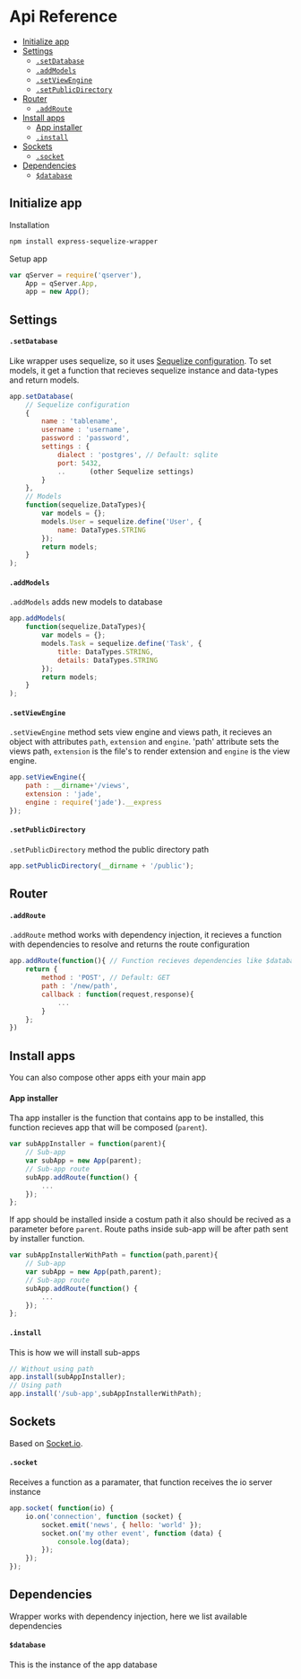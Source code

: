 Api Reference
=============

- [Initialize app](#initialize-app)
- [Settings](#settings)
    - [`.setDatabase`](#setdatabase)
    - [`.addModels`](#addModels)
    - [`.setViewEngine`](#setviewengine)
    - [`.setPublicDirectory`](#setpublicdirectory)
- [Router](#router)
    - [`.addRoute`](#addroute)
- [Install apps](#install-apps)
    - [App installer](#app-installer)
    - [`.install`](#install)
- [Sockets](#sockets)
    - [`.socket`](#socket)
- [Dependencies](#dependencies)
    - [`$database`](#database)

## Initialize app
Installation
```bash
npm install express-sequelize-wrapper
```
Setup app
```js
var qServer = require('qserver'),
    App = qServer.App,
    app = new App();
```

## Settings
#### `.setDatabase`
Like wrapper uses sequelize, so it uses [Sequelize configuration](http://sequelizejs.com/docs/1.7.8/usage#basics).
To set models, it get a function that recieves sequelize instance and data-types and return models.
```js
app.setDatabase(
    // Sequelize configuration
    {
        name : 'tablename',
        username : 'username',
        password : 'password',
        settings : {
            dialect : 'postgres', // Default: sqlite
            port: 5432,
            ..      (other Sequelize settings)
        }
    },
    // Models
    function(sequelize,DataTypes){
        var models = {};
        models.User = sequelize.define('User', {
            name: DataTypes.STRING
        });
        return models;
    }
);
```
#### `.addModels`
`.addModels` adds new models to database
```js
app.addModels(
    function(sequelize,DataTypes){
        var models = {};
        models.Task = sequelize.define('Task', {
            title: DataTypes.STRING,
            details: DataTypes.STRING
        });
        return models;
    }
);
```

#### `.setViewEngine`
`.setViewEngine`  method sets view engine and views path, it recieves an object with attributes `path`, `extension` and `engine`.
'path' attribute sets the views path, `extension` is the file's to render extension and `engine` is the view engine.
```js
app.setViewEngine({
    path : __dirname+'/views',
    extension : 'jade',
    engine : require('jade').__express
});
```
#### `.setPublicDirectory`
`.setPublicDirectory`  method the public directory path
```js
app.setPublicDirectory(__dirname + '/public');
```

## Router
#### `.addRoute`
`.addRoute` method works with dependency injection, it recieves a function with dependencies to resolve and returns the route configuration
```js
app.addRoute(function(){ // Function recieves dependencies like $database
    return {   
        method : 'POST', // Default: GET
        path : '/new/path',
        callback : function(request,response){
            ...
        }
    };
})
```

## Install apps
You can also compose other apps eith your main app
#### App installer
Tha app installer is the function that contains app to be installed, this function recieves app that will be composed (`parent`).
```js
var subAppInstaller = function(parent){
    // Sub-app
    var subApp = new App(parent);
    // Sub-app route
    subApp.addRoute(function() {
        ...
    });
};
```
If app should be installed inside a costum path it also should be recived as a parameter before `parent`. Route paths inside sub-app will be after path sent by installer function.
```js
var subAppInstallerWithPath = function(path,parent){
    // Sub-app
    var subApp = new App(path,parent);
    // Sub-app route
    subApp.addRoute(function() {
        ...
    });
};
```

#### `.install`
This is how we will install sub-apps
```js
// Without using path
app.install(subAppInstaller);
// Using path
app.install('/sub-app',subAppInstallerWithPath);
```

## Sockets
Based on [Socket.io](http://socket.io/docs/).
#### `.socket`
Receives a function as a paramater, that function receives the io server instance
```js
app.socket( function(io) {
    io.on('connection', function (socket) {
        socket.emit('news', { hello: 'world' });
        socket.on('my other event', function (data) {
            console.log(data);
        });
    }); 
});
```

## Dependencies
Wrapper works with dependency injection, here we list available dependencies
#### `$database`
This is the instance of the app database
